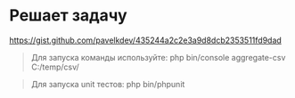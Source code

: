 # Решает задачу 

https://gist.github.com/pavelkdev/435244a2c2e3a9d8dcb2353511fd9dad

> Для запуска команды используйте: php bin/console aggregate-csv C:/temp/csv/

> Для запуска unit тестов: php bin/phpunit 
